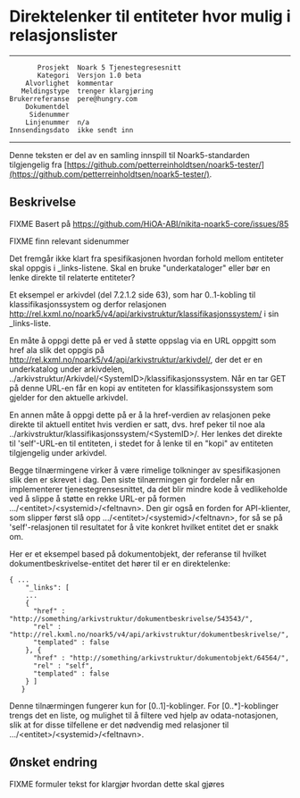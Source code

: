 Direktelenker til entiteter hvor mulig i relasjonslister
========================================================

 ------------------  ---------------------------------
           Prosjekt  Noark 5 Tjenestegresesnitt
           Kategori  Versjon 1.0 beta
        Alvorlighet  kommentar
       Meldingstype  trenger klargjøring
    Brukerreferanse  pere@hungry.com
        Dokumentdel  
         Sidenummer  
        Linjenummer  n/a
    Innsendingsdato  ikke sendt inn
 ------------------  ---------------------------------

Denne teksten er del av en samling innspill til Noark5-standarden
tilgjengelig fra [https://github.com/petterreinholdtsen/noark5-tester/](https://github.com/petterreinholdtsen/noark5-tester/).

Beskrivelse
-----------

FIXME Basert på https://github.com/HiOA-ABI/nikita-noark5-core/issues/85

FIXME finn relevant sidenummer

Det fremgår ikke klart fra spesifikasjonen hvordan forhold mellom
entiteter skal oppgis i _links-listene.  Skal en bruke
"underkataloger" eller bør en lenke direkte til relaterte entiteter?

Et eksempel er arkivdel (del 7.2.1.2 side 63), som har 0..1-kobling
til klassifikasjonssystem og derfor relasjonen
http://rel.kxml.no/noark5/v4/api/arkivstruktur/klassifikasjonssystem/
i sin _links-liste.

En måte å oppgi dette på er ved å støtte oppslag via en URL oppgitt
som href ala slik det oppgis på
http://rel.kxml.no/noark5/v4/api/arkivstruktur/arkivdel/, der det er
en underkatalog under arkivdelen,
../arkivstruktur/Arkivdel/&lt;SystemID&gt;/klassifikasjonssystem.  Når
en tar GET på denne URL-en får en kopi av entiteten for
klassifikasjonssystem som gjelder for den aktuelle arkivdel.

En annen måte å oppgi dette på er å la href-verdien av relasjonen peke
direkte til aktuell entitet hvis verdien er satt, dvs. href peker til
noe ala ../arkivstruktur/klassifikasjonssystem/&lt;SystemID&gt;/.  Her
lenkes det direkte til 'self'-URL-en til entiteten, i stedet for å
lenke til en "kopi" av entiteten tilgjengelig under arkivdel.

Begge tilnærmingene virker å være rimelige tolkninger av
spesifikasjonen slik den er skrevet i dag.  Den siste tilnærmingen gir
fordeler når en implementerer tjenestegrensesnittet, da det blir
mindre kode å vedlikeholde ved å slippe å støtte en rekke URL-er på
formen .../&lt;entitet&gt;/&lt;systemid&gt;/&lt;feltnavn&gt;.  Den gir
også en forden for API-klienter, som slipper først slå opp
.../&lt;entitet&gt;/&lt;systemid&gt;/&lt;feltnavn&gt;, for så se på
'self'-relasjonen til resultatet for å vite konkret hvilket entitet
det er snakk om.

Her er et eksempel based på dokumentobjekt, der referanse til hvilket
dokumentbeskrivelse-entitet det hører til er en direktelenke:

```
{ ...
    "_links": [
    ...
    {
      "href" : "http://something/arkivstruktur/dokumentbeskrivelse/543543/",
      "rel" : "http://rel.kxml.no/noark5/v4/api/arkivstruktur/dokumentbeskrivelse/",
      "templated" : false
    }, {
      "href" : "http://something/arkivstruktur/dokumentobjekt/64564/",
      "rel" : "self",
      "templated" : false
    } ]
   }
```

Denne tilnærmingen fungerer kun for [0..1]-koblinger.  For
[0..*]-koblinger trengs det en liste, og mulighet til å filtere ved
hjelp av odata-notasjonen, slik at for disse tilfellene er det
nødvendig med relasjoner til
.../&lt;entitet&gt;/&lt;systemid&gt;/&lt;feltnavn&gt;.

Ønsket endring
--------------

FIXME formuler tekst for klargjør hvordan dette skal gjøres
